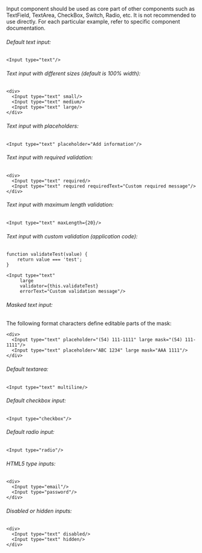 Input component should be used as core part of other components such as TextField, TextArea, CheckBox, Switch, Radio, etc. It is not recommended to use directly. For each particular example, refer to specific component documentation.

###### Default text input:

    <Input type="text"/>

###### Text input with different sizes (default is 100% width):

    <div>
      <Input type="text" small/>
      <Input type="text" medium/>
      <Input type="text" large/>
    </div>

###### Text input with placeholders:

    <Input type="text" placeholder="Add information"/>

###### Text input with required validation:
    <div>
      <Input type="text" required/>
      <Input type="text" required requiredText="Custom required message"/>
    </div>

###### Text input with maximum length validation:

    <Input type="text" maxLength={20}/>

###### Text input with custom validation (application code):

    function validateTest(value) {
        return value === 'test';
    }

    <Input type="text"
         large
         validator={this.validateTest} 
         errorText="Custom validation message"/>

###### Masked text input:

The following format characters define editable parts of the mask:

    <div>
      <Input type="text" placeholder="(54) 111-1111" large mask="(54) 111-1111"/>
      <Input type="text" placeholder="ABC 1234" large mask="AAA 1111"/>
    </div>

###### Default textarea:

    <Input type="text" multiline/>

###### Default checkbox input:

    <Input type="checkbox"/>

###### Default radio input:

    <Input type="radio"/>

###### HTML5 type inputs:

    <div>
      <Input type="email"/>
      <Input type="password"/>
    </div>

###### Disabled or hidden inputs:

    <div>
      <Input type="text" disabled/>
      <Input type="text" hidden/>
    </div>